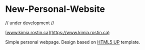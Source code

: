 # New-Personal-Website
// under development //

[www.kimia.rostin.ca](https://www.kimia.rostin.ca)

Simple personal webpage. Design based on [HTML5 UP](https://html5up.net/) template.

